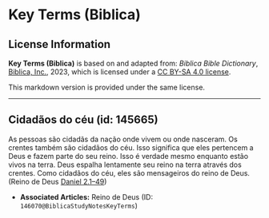 # Key Terms (Biblica)

## License Information

**Key Terms (Biblica)** is based on and adapted from: _Biblica Bible Dictionary_, [Biblica, Inc.](https://www.biblica.com/), 2023, which is licensed under a [CC BY-SA 4.0 license](https://creativecommons.org/licenses/by-sa/4.0/legalcode.en).

This markdown version is provided under the same license.



--------------------------------

## Cidadãos do céu (id: 145665)

As pessoas são cidadãs da nação onde vivem ou onde nasceram. Os crentes também são cidadãos do céu. Isso significa que eles pertencem a Deus e fazem parte do seu reino. Isso é verdade mesmo enquanto estão vivos na terra. Deus espalha lentamente seu reino na terra através dos crentes. Como cidadãos do céu, eles são mensageiros do reino de Deus. (Reino de Deus [Daniel 2\.1–49](https://ref.ly/Dan2:1-Dan2:49))

* **Associated Articles:** Reino de Deus (ID: `146070@BiblicaStudyNotesKeyTerms`)

